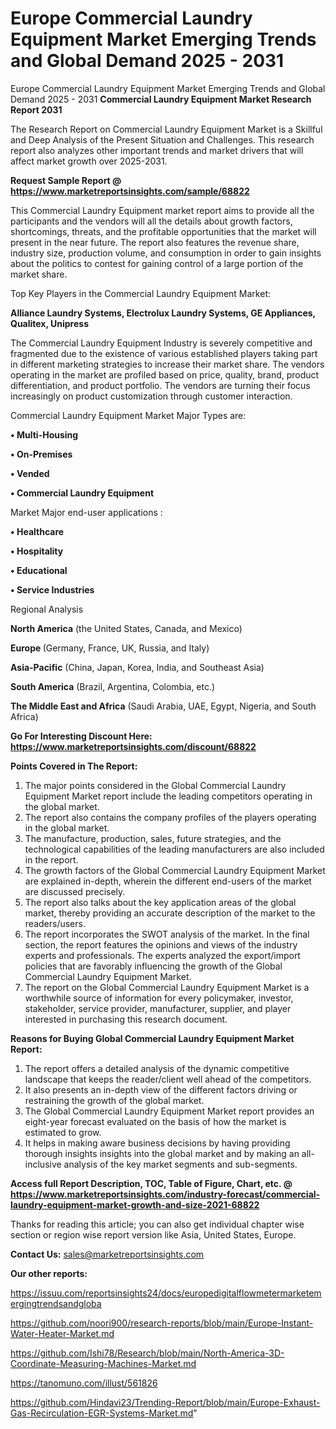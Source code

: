 # Europe Commercial Laundry Equipment Market Emerging Trends and Global Demand 2025 - 2031
Europe Commercial Laundry Equipment Market Emerging Trends and Global Demand 2025 - 2031
<strong>Commercial Laundry Equipment Market Research Report 2031</strong>

The Research Report on Commercial Laundry Equipment Market is a Skillful and Deep Analysis of the Present Situation and Challenges. This research report also analyzes other important trends and market drivers that will affect market growth over 2025-2031.

<strong>Request Sample Report @ <a href=https://www.marketreportsinsights.com/sample/68822>https://www.marketreportsinsights.com/sample/68822</a></strong>

This Commercial Laundry Equipment market report aims to provide all the participants and the vendors will all the details about growth factors, shortcomings, threats, and the profitable opportunities that the market will present in the near future. The report also features the revenue share, industry size, production volume, and consumption in order to gain insights about the politics to contest for gaining control of a large portion of the market share.

Top Key Players in the Commercial Laundry Equipment Market:

<strong>Alliance Laundry Systems, Electrolux Laundry Systems, GE Appliances, Qualitex, Unipress</strong>

The Commercial Laundry Equipment Industry is severely competitive and fragmented due to the existence of various established players taking part in different marketing strategies to increase their market share. The vendors operating in the market are profiled based on price, quality, brand, product differentiation, and product portfolio. The vendors are turning their focus increasingly on product customization through customer interaction.

Commercial Laundry Equipment Market Major Types are:

<strong>• Multi-Housing

• On-Premises

• Vended

• Commercial Laundry Equipment</strong>

Market Major end-user applications :

<strong>• Healthcare

• Hospitality

• Educational

• Service Industries</strong>

Regional Analysis

</u><strong><b>North America</b></strong> (the United States, Canada, and Mexico)

<strong><b>Europe </b></strong>(Germany, France, UK, Russia, and Italy)

<strong><b>Asia-Pacific</b></strong> (China, Japan, Korea, India, and Southeast Asia)

<strong><b>South America</b></strong> (Brazil, Argentina, Colombia, etc.)

<strong><b>The Middle East and Africa</b></strong> (Saudi Arabia, UAE, Egypt, Nigeria, and South Africa)

<strong>Go For Interesting Discount Here: <a href=https://www.marketreportsinsights.com/discount/68822>https://www.marketreportsinsights.com/discount/68822</a></strong>

<strong>Points Covered in The Report:</strong>
<ol>
  <li>The major points considered in the Global Commercial Laundry Equipment Market report include the leading competitors operating in the global market.</li>
  <li>The report also contains the company profiles of the players operating in the global market.</li>
  <li>The manufacture, production, sales, future strategies, and the technological capabilities of the leading manufacturers are also included in the report.</li>
  <li>The growth factors of the Global Commercial Laundry Equipment Market are explained in-depth, wherein the different end-users of the market are discussed precisely.</li>
  <li>The report also talks about the key application areas of the global market, thereby providing an accurate description of the market to the readers/users.</li>
  <li>The report incorporates the SWOT analysis of the market. In the final section, the report features the opinions and views of the industry experts and professionals. The experts analyzed the export/import policies that are favorably influencing the growth of the Global Commercial Laundry Equipment Market.</li>
  <li>The report on the Global Commercial Laundry Equipment Market is a worthwhile source of information for every policymaker, investor, stakeholder, service provider, manufacturer, supplier, and player interested in purchasing this research document.</li>
</ol>
<strong>Reasons for Buying Global Commercial Laundry Equipment Market Report:</strong>

<ol>
  <li>The report offers a detailed analysis of the dynamic competitive landscape that keeps the reader/client well ahead of the competitors.</li>
  <li>It also presents an in-depth view of the different factors driving or restraining the growth of the global market.</li>
  <li>The Global Commercial Laundry Equipment Market report provides an eight-year forecast evaluated on the basis of how the market is estimated to grow.</li>
  <li>It helps in making aware business decisions by having providing thorough insights insights into the global market and by making an all-inclusive analysis of the key market segments and sub-segments.</li>
</ol>
<strong>Access full Report Description, TOC, Table of Figure, Chart, etc. @ <a href=https://www.marketreportsinsights.com/industry-forecast/commercial-laundry-equipment-market-growth-and-size-2021-68822>https://www.marketreportsinsights.com/industry-forecast/commercial-laundry-equipment-market-growth-and-size-2021-68822</a></strong>


Thanks for reading this article; you can also get individual chapter wise section or region wise report version like Asia, United States, Europe.

<strong>Contact Us:</strong>
sales@marketreportsinsights.com

<strong>Our other reports:</strong>

<a href=https://issuu.com/reportsinsights24/docs/europedigitalflowmetermarketemergingtrendsandgloba>https://issuu.com/reportsinsights24/docs/europedigitalflowmetermarketemergingtrendsandgloba</a>

<a href=https://github.com/noori900/research-reports/blob/main/Europe-Instant-Water-Heater-Market.md>https://github.com/noori900/research-reports/blob/main/Europe-Instant-Water-Heater-Market.md</a>

<a href=https://github.com/Ishi78/Research/blob/main/North-America-3D-Coordinate-Measuring-Machines-Market.md>https://github.com/Ishi78/Research/blob/main/North-America-3D-Coordinate-Measuring-Machines-Market.md</a>

<a href=https://tanomuno.com/illust/561826>https://tanomuno.com/illust/561826</a>

<a href=https://github.com/Hindavi23/Trending-Report/blob/main/Europe-Exhaust-Gas-Recirculation-EGR-Systems-Market.md>https://github.com/Hindavi23/Trending-Report/blob/main/Europe-Exhaust-Gas-Recirculation-EGR-Systems-Market.md</a>"

